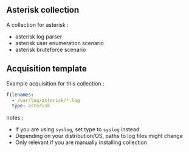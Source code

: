 ## Asterisk collection

A collection for asterisk :
 - asterisk log parser
 - asterisk user enumeration scenario
 - asterisk bruteforce scenario


## Acquisition template

Example acquisition for this collection :

```yaml
filenames:
  - /var/log/asterisk/*.log
  type: asterisk
```


notes :
 -  If you are using `syslog`, set type to `syslog` instead
 -  Depending on your distribution/OS, paths to log files might change
 -  Only relevant if you are manually installing collection

